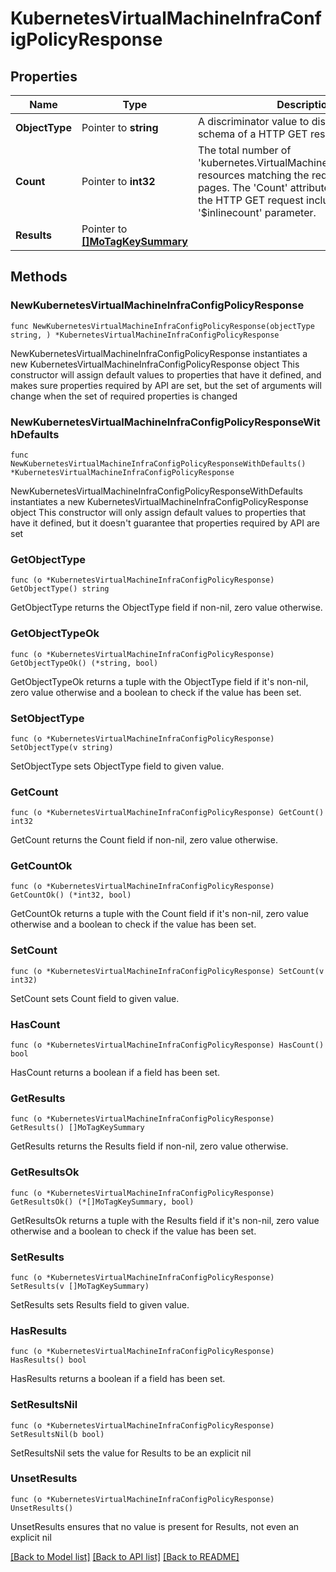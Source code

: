 # KubernetesVirtualMachineInfraConfigPolicyResponse

## Properties

Name | Type | Description | Notes
------------ | ------------- | ------------- | -------------
**ObjectType** | Pointer to **string** | A discriminator value to disambiguate the schema of a HTTP GET response body. | 
**Count** | Pointer to **int32** | The total number of &#39;kubernetes.VirtualMachineInfraConfigPolicy&#39; resources matching the request, accross all pages. The &#39;Count&#39; attribute is included when the HTTP GET request includes the &#39;$inlinecount&#39; parameter. | [optional] 
**Results** | Pointer to [**[]MoTagKeySummary**](MoTagKeySummary.md) |  | [optional] 

## Methods

### NewKubernetesVirtualMachineInfraConfigPolicyResponse

`func NewKubernetesVirtualMachineInfraConfigPolicyResponse(objectType string, ) *KubernetesVirtualMachineInfraConfigPolicyResponse`

NewKubernetesVirtualMachineInfraConfigPolicyResponse instantiates a new KubernetesVirtualMachineInfraConfigPolicyResponse object
This constructor will assign default values to properties that have it defined,
and makes sure properties required by API are set, but the set of arguments
will change when the set of required properties is changed

### NewKubernetesVirtualMachineInfraConfigPolicyResponseWithDefaults

`func NewKubernetesVirtualMachineInfraConfigPolicyResponseWithDefaults() *KubernetesVirtualMachineInfraConfigPolicyResponse`

NewKubernetesVirtualMachineInfraConfigPolicyResponseWithDefaults instantiates a new KubernetesVirtualMachineInfraConfigPolicyResponse object
This constructor will only assign default values to properties that have it defined,
but it doesn't guarantee that properties required by API are set

### GetObjectType

`func (o *KubernetesVirtualMachineInfraConfigPolicyResponse) GetObjectType() string`

GetObjectType returns the ObjectType field if non-nil, zero value otherwise.

### GetObjectTypeOk

`func (o *KubernetesVirtualMachineInfraConfigPolicyResponse) GetObjectTypeOk() (*string, bool)`

GetObjectTypeOk returns a tuple with the ObjectType field if it's non-nil, zero value otherwise
and a boolean to check if the value has been set.

### SetObjectType

`func (o *KubernetesVirtualMachineInfraConfigPolicyResponse) SetObjectType(v string)`

SetObjectType sets ObjectType field to given value.


### GetCount

`func (o *KubernetesVirtualMachineInfraConfigPolicyResponse) GetCount() int32`

GetCount returns the Count field if non-nil, zero value otherwise.

### GetCountOk

`func (o *KubernetesVirtualMachineInfraConfigPolicyResponse) GetCountOk() (*int32, bool)`

GetCountOk returns a tuple with the Count field if it's non-nil, zero value otherwise
and a boolean to check if the value has been set.

### SetCount

`func (o *KubernetesVirtualMachineInfraConfigPolicyResponse) SetCount(v int32)`

SetCount sets Count field to given value.

### HasCount

`func (o *KubernetesVirtualMachineInfraConfigPolicyResponse) HasCount() bool`

HasCount returns a boolean if a field has been set.

### GetResults

`func (o *KubernetesVirtualMachineInfraConfigPolicyResponse) GetResults() []MoTagKeySummary`

GetResults returns the Results field if non-nil, zero value otherwise.

### GetResultsOk

`func (o *KubernetesVirtualMachineInfraConfigPolicyResponse) GetResultsOk() (*[]MoTagKeySummary, bool)`

GetResultsOk returns a tuple with the Results field if it's non-nil, zero value otherwise
and a boolean to check if the value has been set.

### SetResults

`func (o *KubernetesVirtualMachineInfraConfigPolicyResponse) SetResults(v []MoTagKeySummary)`

SetResults sets Results field to given value.

### HasResults

`func (o *KubernetesVirtualMachineInfraConfigPolicyResponse) HasResults() bool`

HasResults returns a boolean if a field has been set.

### SetResultsNil

`func (o *KubernetesVirtualMachineInfraConfigPolicyResponse) SetResultsNil(b bool)`

 SetResultsNil sets the value for Results to be an explicit nil

### UnsetResults
`func (o *KubernetesVirtualMachineInfraConfigPolicyResponse) UnsetResults()`

UnsetResults ensures that no value is present for Results, not even an explicit nil

[[Back to Model list]](../README.md#documentation-for-models) [[Back to API list]](../README.md#documentation-for-api-endpoints) [[Back to README]](../README.md)


